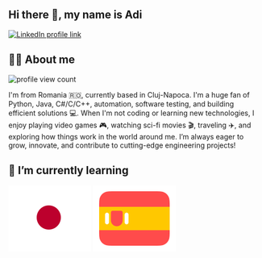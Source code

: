## Hi there 👋, my name is Adi 

[![LinkedIn profile link](https://img.shields.io/badge/LinkedIn-0077B5?style=for-the-badge&logo=linkedin&logoColor=white)](https://www.linkedin.com/in/adrian-nicolae-boagiu/)

## 🙋‍♂️ About me

![profile view count](https://komarev.com/ghpvc/?username=adiboagiu3)

I'm from Romania 🇷🇴, currently based in Cluj-Napoca. I'm a huge fan of Python, Java, C#/C/C++, automation, software testing, and building efficient solutions 💻. When I'm not coding or learning new technologies, I enjoy playing video games 🎮, watching sci-fi movies 🎬, traveling ✈️, and exploring how things work in the world around me. I’m always eager to grow, innovate, and contribute to cutting-edge engineering projects!

## 🌱 I’m currently learning

[![japanese flag](assets/japanese-flag-round.svg)](https://www.duolingo.com/profile/adiboagiu3)
[![spanish flag](assets/spanish-flag-round.svg)](https://www.duolingo.com/profile/adiboagiu3)

<!--
**adiboagiu3/adiboagiu3** is a ✨ _special_ ✨ repository because its `README.md` (this file) appears on your GitHub profile.

Here are some ideas to get you started:

- 🔭 I’m currently working on ...
- 🌱 I’m currently learning ...
- 👯 I’m looking to collaborate on ...
- 🤔 I’m looking for help with ...
- 💬 Ask me about ...
- 📫 How to reach me: ...
- 😄 Pronouns: ...
- ⚡ Fun fact: ...
-->
